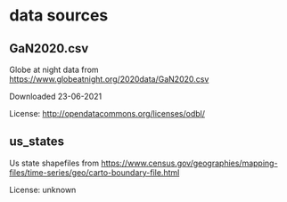 # data sources

## GaN2020.csv
Globe at night data from https://www.globeatnight.org/2020data/GaN2020.csv

Downloaded 23-06-2021

License: http://opendatacommons.org/licenses/odbl/

## us_states
Us state shapefiles from https://www.census.gov/geographies/mapping-files/time-series/geo/carto-boundary-file.html

License: unknown